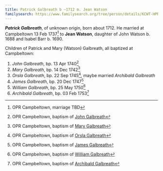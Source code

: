 ```yaml
---
title: Patrick Galbreath b ~1712 m. Jean Watson
familysearch: https://www.familysearch.org/tree/person/details/KCWT-HPN
---
```

***Patrick Galbreath***, of unknown origin, born about 1712.  He married at Campbeltown 13 Feb 1737[^marriage] to **Jean Watson**, daughter 
of John Watson b. 1688 and Isabel Barr b. 1690.

Children of Patrick and Mary (Watson) Galbreath, all baptized at Campbeltown:

1. *John Galbreath*, bp. 13 Apr 1740[^birth-john]
2. *Mary Galbreath*, bp. 14 Dec 1742[^birth-mary]
3. *Orsla Galbreath*, bp. 22 Sep 1745[^birth-orsla], maybe married *Archibald Galbreath* 
4. *James Galbreath*, bp. 20 Dec 1747[^birth-james]
5. *William Galbreath*, bp. 25 May 1750[^birth-william]
6. *Archibald Galbreath*, bp. 03 Feb 1753[^birth-archibald]

[^marriage]: OPR Campbeltown, marriage TBD

[^birth-john]: OPR Campbeltown, baptism of [John Galbreath](/sources/opr-campbeltown-births.md#1740-04-13-john-galbreath)

[^birth-mary]: OPR Campbeltown, baptism of [Mary Galbreath](/sources/opr-campbeltown-births.md#1742-12-14-mary-galbreath)

[^birth-orsla]: OPR Campbeltown, baptism of [Orsla Galbreath](/sources/opr-campbeltown-births.md#1745-09-22-orsla-galbreath)

[^birth-james]: OPR Campbeltown, baptism of [James Galbreath](/sources/opr-campbeltown-births.md#1747-12-20-james-galbreath)

[^birth-william]: OPR Campbeltown, baptism of [William Galbreath](/sources/opr-campbeltown-births.md#1750-05-25-william-galbreath)

[^birth-archibald]: OPR Campbeltown, baptism of [Archibald Galbreath](/sources/opr-campbeltown-births.md#1752-12-17-archibald-galbreath)

